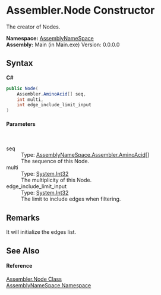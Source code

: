 # Assembler.Node Constructor 
 

The creator of Nodes.

**Namespace:**&nbsp;<a href="6bcc80ef-5cfd-db5f-1eb2-7297d1c16397">AssemblyNameSpace</a><br />**Assembly:**&nbsp;Main (in Main.exe) Version: 0.0.0.0

## Syntax

**C#**<br />
``` C#
public Node(
	Assembler.AminoAcid[] seq,
	int multi,
	int edge_include_limit_input
)
```


#### Parameters
&nbsp;<dl><dt>seq</dt><dd>Type: <a href="6c08d832-b4a6-5a74-e503-fb03127f8c59">AssemblyNameSpace.Assembler.AminoAcid</a>[]<br />The sequence of this Node.</dd><dt>multi</dt><dd>Type: <a href="http://msdn2.microsoft.com/en-us/library/td2s409d" target="_blank">System.Int32</a><br />The multiplicity of this Node.</dd><dt>edge_include_limit_input</dt><dd>Type: <a href="http://msdn2.microsoft.com/en-us/library/td2s409d" target="_blank">System.Int32</a><br />The limit to include edges when filtering.</dd></dl>

## Remarks
It will initialize the edges list.

## See Also


#### Reference
<a href="832e0431-cd84-4735-6a18-7ba1139e6788">Assembler.Node Class</a><br /><a href="6bcc80ef-5cfd-db5f-1eb2-7297d1c16397">AssemblyNameSpace Namespace</a><br />